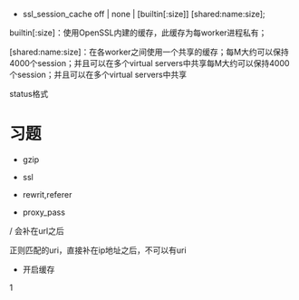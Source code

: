 * ssl_session_cache off | none | [builtin[:size]] [shared:name:size];

builtin[:size]：使用OpenSSL内建的缓存，此缓存为每worker进程私有；

[shared:name:size]：在各worker之间使用一个共享的缓存；每M大约可以保持4000个session；并且可以在多个virtual servers中共享每M大约可以保持4000个session；并且可以在多个virtual servers中共享


status格式





# 习题

* gzip

* ssl

* rewrit,referer

* proxy_pass

/ 会补在url之后

正则匹配的uri，直接补在ip地址之后，不可以有uri

* 开启缓存









1
